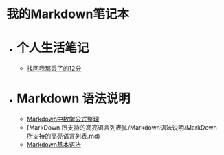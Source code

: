 # 我的Markdown笔记本
* # 个人生活笔记

  * [找回我那丢了的12分](./个人生活笔记/找回我那丢了的12分.md)
  
* # Markdown 语法说明

  * [Markdown中数学公式整理](./Markdown语法说明/Markdown中数学公式整理.md)
  * [MarkDown 所支持的高亮语言列表](./Markdown语法说明/MarkDown 所支持的高亮语言列表.md)
  * [Markdown基本语法](./Markdown语法说明/Markdown基本语法.md)

